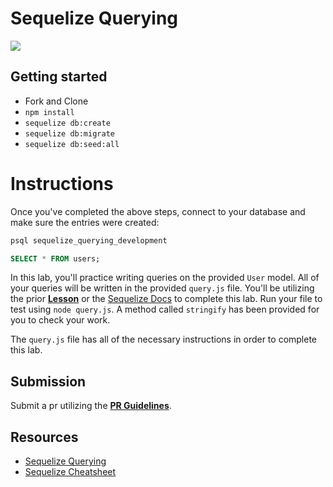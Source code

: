 # Sequelize Querying

![](https://hackernoon.com/hn-images/0*ShbzlvZjT-VI72oW.png)

## Getting started

- Fork and Clone
- `npm install`
- `sequelize db:create`
- `sequelize db:migrate`
- `sequelize db:seed:all`

# Instructions

Once you've completed the above steps, connect to your database and make sure the entries were created:

```sh
psql sequelize_querying_development
```

```SQL
SELECT * FROM users;
```

In this lab, you'll practice writing queries on the provided `User` model. All of your queries will be written in the provided `query.js` file.
You'll be utilizing the prior **[Lesson](https://github.com/SEI-R-1-25/u3_lesson_sequelize_queries)** or the [Sequelize Docs](https://sequelize.org/master/manual/querying.html) to complete this lab. Run your file to test using `node query.js`. A method called `stringify` has been provided for you to check your work.

The `query.js` file has all of the necessary instructions in order to complete this lab.

## Submission

Submit a pr utilizing the **[PR Guidelines](https://github.com/SEI-R-1-25/template_pull_request)**.

## Resources

- [Sequelize Querying](https://sequelize.org/master/manual/querying.html)
- [Sequelize Cheatsheet](https://github.com/SEI-R-1-25/u3_cheatsheet_sequelize)
